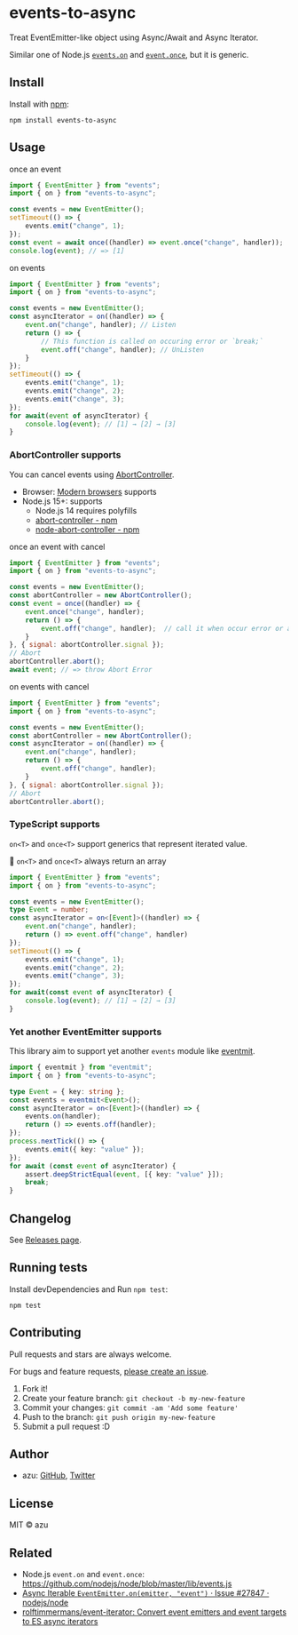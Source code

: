 # events-to-async

Treat EventEmitter-like object using Async/Await and Async Iterator.

Similar one of Node.js [`events.on`](https://nodejs.org/api/events.html#events_events_on_emitter_eventname_options)
and [`event.once`](https://nodejs.org/api/events.html#events_events_once_emitter_name_options), but it is generic.

## Install

Install with [npm](https://www.npmjs.com/):

    npm install events-to-async

## Usage

once an event

```js
import { EventEmitter } from "events";
import { on } from "events-to-async";

const events = new EventEmitter();
setTimeout(() => {
    events.emit("change", 1);
});
const event = await once((handler) => event.once("change", handler));
console.log(event); // => [1]
```

on events

```js
import { EventEmitter } from "events";
import { on } from "events-to-async";

const events = new EventEmitter();
const asyncIterator = on((handler) => {
    event.on("change", handler); // Listen
    return () => {
        // This function is called on occuring error or `break;`
        event.off("change", handler); // UnListen
    }
});
setTimeout(() => {
    events.emit("change", 1);
    events.emit("change", 2);
    events.emit("change", 3);
});
for await(event of asyncIterator) {
    console.log(event); // [1] → [2] → [3]
}
```

### AbortController supports

You can cancel events using  [AbortController](https://developer.mozilla.org/en-US/docs/Web/API/AbortController).

- Browser: [Modern browsers](https://caniuse.com/abortcontroller) supports
- Node.js 15+: supports
    - Node.js 14 requires polyfills
    - [abort-controller - npm](https://www.npmjs.com/package/abort-controller)
    - [node-abort-controller - npm](https://www.npmjs.com/package/node-abort-controller)

once an event with cancel

```js
import { EventEmitter } from "events";
import { on } from "events-to-async";

const events = new EventEmitter();
const abortController = new AbortController();
const event = once((handler) => {
    event.once("change", handler);
    return () => {
        event.off("change", handler);  // call it when occur error or abort
    }
}, { signal: abortController.signal });
// Abort
abortController.abort();
await event; // => throw Abort Error
```

on events with cancel

```js
import { EventEmitter } from "events";
import { on } from "events-to-async";

const events = new EventEmitter();
const abortController = new AbortController();
const asyncIterator = on((handler) => {
    event.on("change", handler);
    return () => {
        event.off("change", handler);
    }
}, { signal: abortController.signal });
// Abort
abortController.abort();
```

### TypeScript supports

`on<T>` and `once<T>` support generics that represent iterated value.

:memo: `on<T>` and `once<T>` always return an array

```ts
import { EventEmitter } from "events";
import { on } from "events-to-async";

const events = new EventEmitter();
type Event = number;
const asyncIterator = on<[Event]>((handler) => {
    event.on("change", handler);
    return () => event.off("change", handler)
});
setTimeout(() => {
    events.emit("change", 1);
    events.emit("change", 2);
    events.emit("change", 3);
});
for await(const event of asyncIterator) {
    console.log(event); // [1] → [2] → [3]
}
```

### Yet another EventEmitter supports

This library aim to support yet another `events` module like [eventmit](https://github.com/azu/eventmit).

```ts
import { eventmit } from "eventmit";
import { on } from "events-to-async";

type Event = { key: string };
const events = eventmit<Event>();
const asyncIterator = on<[Event]>((handler) => {
    events.on(handler);
    return () => events.off(handler);
});
process.nextTick(() => {
    events.emit({ key: "value" });
});
for await (const event of asyncIterator) {
    assert.deepStrictEqual(event, [{ key: "value" }]);
    break;
}
```

## Changelog

See [Releases page](https://github.com/azu/events-to-async/releases).

## Running tests

Install devDependencies and Run `npm test`:

    npm test

## Contributing

Pull requests and stars are always welcome.

For bugs and feature requests, [please create an issue](https://github.com/azu/events-to-async/issues).

1. Fork it!
2. Create your feature branch: `git checkout -b my-new-feature`
3. Commit your changes: `git commit -am 'Add some feature'`
4. Push to the branch: `git push origin my-new-feature`
5. Submit a pull request :D

## Author

- azu: [GitHub](https://github.com/azu), [Twitter](https://twitter.com/azu_re)

## License

MIT © azu

## Related

- Node.js `event.on` and `event.once`: <https://github.com/nodejs/node/blob/master/lib/events.js>
- [Async Iterable `EventEmitter.on(emitter, "event")` · Issue #27847 · nodejs/node](https://github.com/nodejs/node/issues/27847)
- [rolftimmermans/event-iterator: Convert event emitters and event targets to ES async iterators](https://github.com/rolftimmermans/event-iterator)
